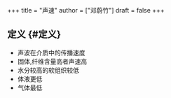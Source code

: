 +++
title = "声速"
author = ["邓蔚竹"]
draft = false
+++

## 定义 {#定义}

-   声波在介质中的传播速度
-   固体,纤维含量高者声速高
-   水分较高的软组织较低
-   体液更低
-   气体最低